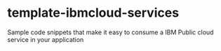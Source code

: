 # template-ibmcloud-services
Sample code snippets that make it easy to consume a IBM Public cloud service in your application
